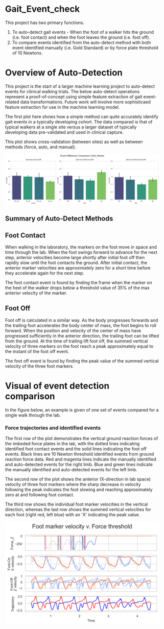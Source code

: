 # Gait_Event_check
This project has two primary functions.
1. To auto-detect gait events - When the foot of a walker hits the ground (i.e. foot contact) and when the foot leaves the ground (i.e. foot off).
2. To compare events identified from the auto-detect method with both event identified manually (i.e. Gold Standard) or by force plate threshold of 10 Newtons.

# Overview of Auto-Detection
This project is the start of a larger machine learning project to auto-detect events for clinical walking trials. The below auto-detect operations represent a proof-of-concept using simple feature extraction of gait event-related data transformations. Future work will involve more sophisticaed feature extraction for use in the machine learning model.

The first plot here shows how a simple method can quite accurately identify gait events in a typically developing cohort. The data compared is that of typical walkers at a single site versus a larger dataset of typically developing data pre-validated and used in clinical capture. 

This plot shows cross-validation (between sites) as well as between methods (force, auto, and manual).

![Results of Auto-Detect v. Manual Identification](Event_Comparison_Gold_Marker.png)

## Summary of Auto-Detect Methods

## Foot Contact
When walking in the laboratory, the markers on the foot move in space and time through the lab. When the foot swings forward to advance for the next step, anterior velocities become large shortly after initial foot off then rapidly slow until the foot contacts the ground. After initial contact, the anterior marker velocities are approximately zero for a short time before they accelerate again for the next step.

The foot contact event is found by finding the frame when the marker on the heel of the walker drops below a threshold value of 35% of the max anterior velocity of the marker. 

## Foot Off
Foot off is calculated in a similar way. As the body progresses forwards and the trailing foot accelerates the body center of mass, the foot begins to roll forward. When the position and velocity of the center of mass have progressed sufficiently in the anterior direction, the trailing foot can be lifted from the ground. At the time of trailing lift foot off, the summed vertical velocity of three markers on the foot reach a peak approximately equal to the instant of the foot off event.

The foot off event is found by finding the peak value of the summed vertical velocity of the three foot markers.

# Visual of event detection comparison
In the figure below, an example is given of one set of events compared for a single walk through the lab. 

### Force trajectories and identified events
The first row of the plot demonstrates the vertical ground reaction forces of the imbeded force plates in the lab, with the dotted lines indicating identified foot contact events and the solid lines indicating the foot off events. Black lines are 10 Newton threshold identified events from ground reaction force data. Red and magenta lines indicate the manually identified and auto-detected events for the right limb. Blue and green lines indicate the manually identified and auto-detected events for the left limb.

The second row of the plot shows the anterior (X-direction in lab space) velocity of three foot markers where the sharp decrease in velocity following the peak indicates the foot slowing and reaching approximately zero at and following foot contact.

The third row shows the individual foot marker velocities in the vertical direction, whereas the last row shows the summed vertical velocities for each foot (right red, left blue) with an 'X' indicating the peak value.

![Auto-detected events versus force and manually events](Force-MarkerVelocity_Comparison.png)
